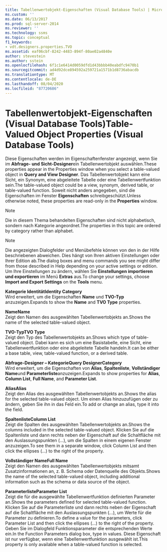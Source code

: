 ```yaml
---
title: Tabellenwertobjekt-Eigenschaften (Visual Database Tools) | Microsoft-Dokumentation
ms.custom: ''
ms.date: 06/13/2017
ms.prod: sql-server-2014
ms.reviewer: ''
ms.technology: ssms
ms.topic: conceptual
f1_keywords:
- vdt.designers.properties.TVO
ms.assetid: eaf06cbf-8242-4483-894f-80ae02a4840e
author: stevestein
ms.author: sstein
ms.openlocfilehash: 6f1c1e6414d0059dfd1d43bbbb40eabdfc9470b1
ms.sourcegitcommit: ad4d92dce894592a259721a1571b1d8736abacdb
ms.translationtype: MT
ms.contentlocale: de-DE
ms.lasthandoff: 08/04/2020
ms.locfileid: "87720686"
---
```

# <a name="table-valued-object-properties-visual-database-tools"></a><span data-ttu-id="20add-102">Tabellenwertobjekt-Eigenschaften (Visual Database Tools)</span><span class="sxs-lookup"><span data-stu-id="20add-102">Table-Valued Object Properties (Visual Database Tools)</span></span>
  <span data-ttu-id="20add-103">Diese Eigenschaften werden im Eigenschaftenfenster angezeigt, wenn Sie im **Abfrage- und Sicht-Designer**ein Tabellenwertobjekt auswählen.</span><span class="sxs-lookup"><span data-stu-id="20add-103">These properties appear in the Properties window when you select a table-valued object in **Query and View Designer**.</span></span> <span data-ttu-id="20add-104">Das Tabellenwertobjekt kann eine Sicht, ein Synonym, eine abgeleitete Tabelle oder eine Tabellenwertfunktion sein.</span><span class="sxs-lookup"><span data-stu-id="20add-104">The table-valued object could be a view, synonym, derived table, or table-valued function.</span></span> <span data-ttu-id="20add-105">Soweit nicht anders angegeben, sind die Eigenschaften im Fenster **Eigenschaften** schreibgeschützt.</span><span class="sxs-lookup"><span data-stu-id="20add-105">Unless otherwise noted, these properties are read-only in the **Properties** window.</span></span>  
  
> [!NOTE]  
>  <span data-ttu-id="20add-106">Die in diesem Thema behandelten Eigenschaften sind nicht alphabetisch, sondern nach Kategorie angeordnet.</span><span class="sxs-lookup"><span data-stu-id="20add-106">The properties in this topic are ordered by category rather than alphabet.</span></span>  
  
> [!NOTE]  
>  <span data-ttu-id="20add-107">Die angezeigten Dialogfelder und Menübefehle können von den in der Hilfe beschriebenen abweichen. Dies hängt von Ihren aktiven Einstellungen oder Ihrer Edition ab.</span><span class="sxs-lookup"><span data-stu-id="20add-107">The dialog boxes and menu commands you see might differ from those described in Help depending on your active settings or edition.</span></span> <span data-ttu-id="20add-108">Um Ihre Einstellungen zu ändern, wählen Sie **Einstellungen importieren und exportieren** im Menü **Extras** aus.</span><span class="sxs-lookup"><span data-stu-id="20add-108">To change your settings, choose **Import and Export Settings** on the **Tools** menu.</span></span>  
  
 <span data-ttu-id="20add-109">**Kategorie Identität**</span><span class="sxs-lookup"><span data-stu-id="20add-109">**Identity Category**</span></span>  
 <span data-ttu-id="20add-110">Wird erweitert, um die Eigenschaften **Name** und **TVO-Typ** anzuzeigen.</span><span class="sxs-lookup"><span data-stu-id="20add-110">Expands to show the **Name** and **TVO Type** properties.</span></span>  
  
 <span data-ttu-id="20add-111">**Name**</span><span class="sxs-lookup"><span data-stu-id="20add-111">**Name**</span></span>  
 <span data-ttu-id="20add-112">Zeigt den Namen des ausgewählten Tabellenwertobjekts an.</span><span class="sxs-lookup"><span data-stu-id="20add-112">Shows the name of the selected table-valued object.</span></span>  
  
 <span data-ttu-id="20add-113">**TVO-Typ**</span><span class="sxs-lookup"><span data-stu-id="20add-113">**TVO Type**</span></span>  
 <span data-ttu-id="20add-114">Zeigt den Typ des Tabellenwertobjekts an.</span><span class="sxs-lookup"><span data-stu-id="20add-114">Shows which type of table-valued object.</span></span> <span data-ttu-id="20add-115">Dabei kann es sich um eine Basistabelle, eine Sicht, eine Tabellenwertfunktion oder eine abgeleitete Tabelle handeln.</span><span class="sxs-lookup"><span data-stu-id="20add-115">It can be either a base table, view, table-valued function, or a derived table.</span></span>  
  
 <span data-ttu-id="20add-116">**Abfrage-Designer – Kategorie**</span><span class="sxs-lookup"><span data-stu-id="20add-116">**Query DesignerCategory**</span></span>  
 <span data-ttu-id="20add-117">Wird erweitert, um die Eigenschaften von **Alias**, **Spaltenliste**, **Vollständiger Name**und **Parameterliste**anzuzeigen.</span><span class="sxs-lookup"><span data-stu-id="20add-117">Expands to show properties for **Alias**, **Column List**, **Full Name**, and **Parameter List**.</span></span>  
  
 <span data-ttu-id="20add-118">**Alias**</span><span class="sxs-lookup"><span data-stu-id="20add-118">**Alias**</span></span>  
 <span data-ttu-id="20add-119">Zeigt den Alias des ausgewählten Tabellenwertobjekts an.</span><span class="sxs-lookup"><span data-stu-id="20add-119">Shows the alias for the selected table-valued object.</span></span> <span data-ttu-id="20add-120">Um einen Alias hinzuzufügen oder zu ändern, geben Sie ihn in das Feld ein.</span><span class="sxs-lookup"><span data-stu-id="20add-120">To add or change an alias, type it into the field.</span></span>  
  
 <span data-ttu-id="20add-121">**Spaltenliste**</span><span class="sxs-lookup"><span data-stu-id="20add-121">**Column List**</span></span>  
 <span data-ttu-id="20add-122">Zeigt die Spalten des ausgewählten Tabellenwertobjekts an.</span><span class="sxs-lookup"><span data-stu-id="20add-122">Shows the columns included in the selected table-valued object.</span></span> <span data-ttu-id="20add-123">Klicken Sie auf die Spaltenliste und dann rechts neben der Eigenschaft auf die Schaltfläche mit den Auslassungspunkten (...), um die Spalten in einem eigenen Fenster anzuzeigen.</span><span class="sxs-lookup"><span data-stu-id="20add-123">To see them in a separate window, click Column List and then click the ellipses (...) to the right of the property.</span></span>  
  
 <span data-ttu-id="20add-124">**Vollständiger Name**</span><span class="sxs-lookup"><span data-stu-id="20add-124">**Full Name**</span></span>  
 <span data-ttu-id="20add-125">Zeigt den Namen des ausgewählten Tabellenwertobjekts mitsamt Zusatzinformationen an, z. B. Schema oder Datenquelle des Objekts.</span><span class="sxs-lookup"><span data-stu-id="20add-125">Shows the name of the selected table-valued object, including additional information such as the schema or data source of the object.</span></span>  
  
 <span data-ttu-id="20add-126">**Parameterliste**</span><span class="sxs-lookup"><span data-stu-id="20add-126">**Parameter List**</span></span>  
 <span data-ttu-id="20add-127">Zeigt die für die ausgewählte Tabellenwertfunktion definierten Parameter an.</span><span class="sxs-lookup"><span data-stu-id="20add-127">Shows the parameters defined for selected table-valued function.</span></span> <span data-ttu-id="20add-128">Klicken Sie auf die Parameterliste und dann rechts neben der Eigenschaft auf die Schaltfläche mit den Auslassungspunkten (...), um Werte für die Parameter zu definieren.</span><span class="sxs-lookup"><span data-stu-id="20add-128">To define a value for the parameters, click Parameter List and then click the ellipses (...) to the right of the property.</span></span> <span data-ttu-id="20add-129">Geben Sie im Dialogfeld Funktionsparameter die entsprechenden Werte ein.</span><span class="sxs-lookup"><span data-stu-id="20add-129">In the Function Parameters dialog box, type in values.</span></span> <span data-ttu-id="20add-130">Diese Eigenschaft ist nur verfügbar, wenn eine Tabellenwertfunktion ausgewählt ist.</span><span class="sxs-lookup"><span data-stu-id="20add-130">This property is only available when a table-valued function is selected.</span></span>  
  
  
